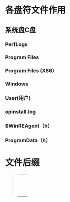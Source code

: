 # 各盘符文件作用



## 系统盘C盘

### PerfLogs



### Program Files



### Program Files (X86)



### Windows



### User(用户)



### opinstall.log



### $WinREAgent（h）



### ProgramData（h）





# 文件后缀

> |      |      |
> | ---- | ---- |
> |      |      |
> |      |      |
> |      |      |
> |      |      |
> |      |      |
> |      |      |
> |      |      |
> |      |      |
> |      |      |
> |      |      |
> |      |      |
> |      |      |
>
> 